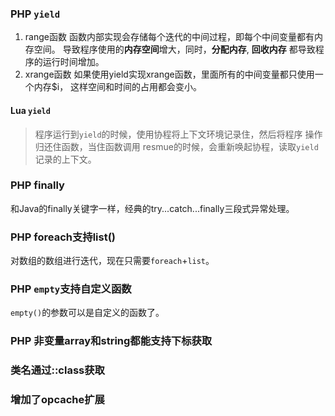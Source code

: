 ### PHP `yield`
1. range函数
函数内部实现会存储每个迭代的中间过程，即每个中间变量都有内存空间。
导致程序使用的**内存空间**增大，同时，**分配内存**, **回收内存**
都导致程序的运行时间增加。
2. xrange函数
如果使用yield实现xrange函数，里面所有的中间变量都只使用一个内存$i，
这样空间和时间的占用都会变小。

#### Lua `yield`
> 程序运行到`yield`的时候，使用协程将上下文环境记录住，然后将程序
> 操作归还住函数，当住函数调用
> resmue的时候，会重新唤起协程，读取`yield`记录的上下文。

### PHP finally
和Java的finally关键字一样，经典的try...catch...finally三段式异常处理。

### PHP foreach支持list()
对数组的数组进行迭代，现在只需要`foreach`+`list`。

### PHP `empty`支持自定义函数
`empty()`的参数可以是自定义的函数了。

### PHP 非变量array和string都能支持下标获取

### 类名通过::class获取

### 增加了opcache扩展
